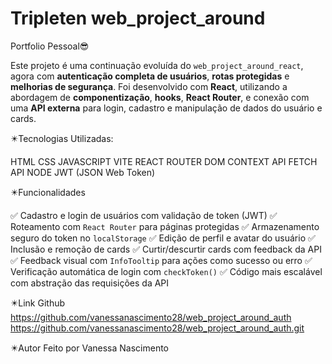 # Tripleten web_project_around

Portfolio Pessoal😎

Este projeto é uma continuação evoluída do `web_project_around_react`, agora com **autenticação completa de usuários**, **rotas protegidas** e **melhorias de segurança**. Foi desenvolvido com **React**, utilizando a abordagem de **componentização**, **hooks**, **React Router**, e conexão com uma **API externa** para login, cadastro e manipulação de dados do usuário e cards.

✴️Tecnologias Utilizadas:

HTML
CSS
JAVASCRIPT
VITE
REACT ROUTER DOM
CONTEXT API
FETCH API
NODE
JWT (JSON Web Token)

✴️Funcionalidades

✅ Cadastro e login de usuários com validação de token (JWT)
✅ Roteamento com `React Router` para páginas protegidas
✅ Armazenamento seguro do token no `localStorage`
✅ Edição de perfil e avatar do usuário
✅ Inclusão e remoção de cards
✅ Curtir/descurtir cards com feedback da API
✅ Feedback visual com `InfoTooltip` para ações como sucesso ou erro
✅ Verificação automática de login com `checkToken()`
✅ Código mais escalável com abstração das requisições da API

✴️Link Github
https://github.com/vanessanascimento28/web_project_around_auth  
https://github.com/vanessanascimento28/web_project_around_auth.git

✴️Autor
Feito por Vanessa Nascimento
